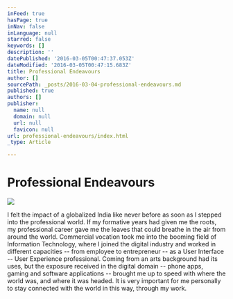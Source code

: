 ```yaml
---
inFeed: true
hasPage: true
inNav: false
inLanguage: null
starred: false
keywords: []
description: ''
datePublished: '2016-03-05T00:47:37.053Z'
dateModified: '2016-03-05T00:47:15.683Z'
title: Professional Endeavours
author: []
sourcePath: _posts/2016-03-04-professional-endeavours.md
published: true
authors: []
publisher:
  name: null
  domain: null
  url: null
  favicon: null
url: professional-endeavours/index.html
_type: Article

---
```

# Professional Endeavours
![](https://the-grid-user-content.s3-us-west-2.amazonaws.com/e88c986d-7e32-4dda-9549-6a24ae1eee9f.jpg)

I felt the impact of a globalized India like never before as soon as I 
stepped into the professional world. If my formative years had given me 
the roots, my professional career gave me the leaves that could breathe 
in the air from around the world. Commercial vocation took me into the 
booming field of Information Technology, where I joined the digital 
industry and worked in different capacities -- from employee to 
entrepreneur -- as a User Interface -- User Experience professional. 
Coming from an arts background had its uses, but the exposure received 
in the digital domain -- phone apps, gaming and software 
applications -- brought me up to speed with where the world was, and 
where it was headed. It is very important for me personally to stay 
connected with the world in this way, through my work.